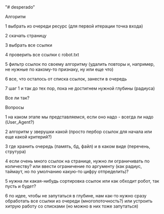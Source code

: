 "# desperado" 


Алгоритм

1 выбрать из очереди ресурс (для первой итерации точка входа)

2 скачать страницу

3 выбрать все ссылки
	
4 проверить все ссылки с robot.txt
	
5 фильтр ссылок по своему алгоритму (удалить повторы и, например, не нужные по какому-то признаку, ну или еще что)

6 все, что осталось от списка ссылок, занести в очередь	

7 шаг 1	и так до тех пор, пока не достигнем нужной глубины (радиуса)


Все ли так?


Вопросы

1 на каком этапе мы представляемся, если оно надо - всегда ли надо (User_Agent?)

2 алгоритм у зверушки какой (просто пербор ссылок для начала или еще какой критерий?)

3 где хранить очередь (память, бд, файл) и в каком виде (перечень, струтура)

4 если очень много ссылок на странице, нужно ли ограничивать по количеству? или ввести ограничение по аргументу (как радиус, таймаут, но по умолчанию какую-то цифру отпределить)?

5 нужна ли какая-нибудь сортировка ссылок или как обходит робот, так пусть и будет?

6 по идее, чтобы не запутаться в глубине, нам как-то нужно сразу обработать все ссылки из очереди (многопоточность?) или устроить хитрую работу со списками (но можно в них тоже запутаться)
